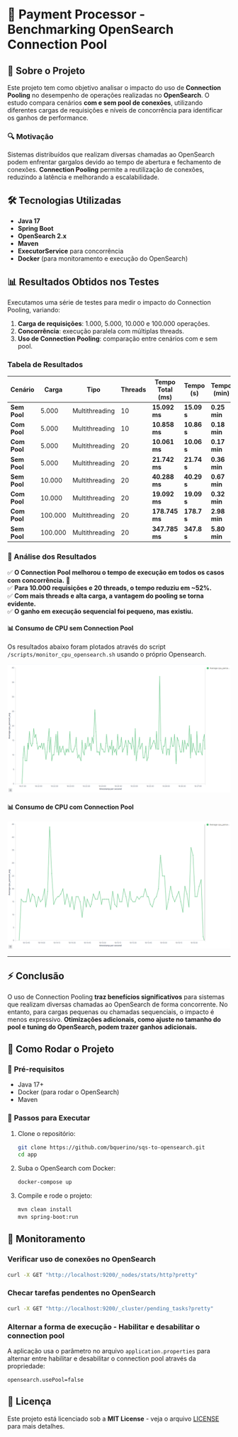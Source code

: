 # 🚀 Payment Processor - Benchmarking OpenSearch Connection Pool

## 📌 Sobre o Projeto
Este projeto tem como objetivo analisar o impacto do uso de **Connection Pooling** no desempenho de operações realizadas no **OpenSearch**. O estudo compara cenários **com e sem pool de conexões**, utilizando diferentes cargas de requisições e níveis de concorrência para identificar os ganhos de performance.

### 🔍 **Motivação**
Sistemas distribuídos que realizam diversas chamadas ao OpenSearch podem enfrentar gargalos devido ao tempo de abertura e fechamento de conexões. **Connection Pooling** permite a reutilização de conexões, reduzindo a latência e melhorando a escalabilidade.

## 🛠️ **Tecnologias Utilizadas**
- **Java 17**
- **Spring Boot**
- **OpenSearch 2.x**
- **Maven**
- **ExecutorService** para concorrência
- **Docker** (para monitoramento e execução do OpenSearch)

## 📊 **Resultados Obtidos nos Testes**
Executamos uma série de testes para medir o impacto do Connection Pooling, variando:
1. **Carga de requisições**: 1.000, 5.000, 10.000 e 100.000 operações.
2. **Concorrência**: execução paralela com múltiplas threads.
3. **Uso de Connection Pooling**: comparação entre cenários com e sem pool.

### **Tabela de Resultados**

| Cenário                 | Carga   | Tipo             | Threads | Tempo Total (ms) | Tempo (s)   | Tempo (min)  |
|-------------------------|---------|-----------------|---------|-----------------|-------------|--------------|
| **Sem Pool**           | 5.000   | Multithreading  | 10      | **15.092 ms**   | **15.09 s** | **0.25 min** |
| **Com Pool**           | 5.000   | Multithreading  | 10      | **10.858 ms**   | **10.86 s** | **0.18 min** |
| **Com Pool**           | 5.000   | Multithreading  | 20      | **10.061 ms**   | **10.06 s** | **0.17 min** |
| **Sem Pool**           | 5.000   | Multithreading  | 20      | **21.742 ms**   | **21.74 s** | **0.36 min** |
| **Sem Pool**           | 10.000  | Multithreading  | 20      | **40.288 ms**   | **40.29 s** | **0.67 min** |
| **Com Pool**           | 10.000  | Multithreading  | 20      | **19.092 ms**   | **19.09 s** | **0.32 min** |
| **Com Pool**           | 100.000 | Multithreading  | 20      | **178.745 ms**  | **178.7 s** | **2.98 min** |
| **Sem Pool**           | 100.000 | Multithreading  | 20      | **347.785 ms**  | **347.8 s** | **5.80 min** |
### **📌 Análise dos Resultados**
✅ **O Connection Pool melhorou o tempo de execução em todos os casos com concorrência.** 🚀  
✅ **Para 10.000 requisições e 20 threads, o tempo reduziu em ~52%.**  
✅ **Com mais threads e alta carga, a vantagem do pooling se torna evidente.**  
✅ **O ganho em execução sequencial foi pequeno, mas existiu.**

#### **📊 Consumo de CPU sem Connection Pool**

Os resultados abaixo foram plotados através do script `/scripts/monitor_cpu_opensearch.sh` usando o próprio Opensearch.

![Sem Connection Pool](results/without-connection-pool.png)

#### **📊 Consumo de CPU com Connection Pool**
![Com Connection Pool](results/with-connection-pool.png)

---

## ⚡ **Conclusão**
O uso de Connection Pooling **traz benefícios significativos** para sistemas que realizam diversas chamadas ao OpenSearch de forma concorrente. No entanto, para cargas pequenas ou chamadas sequenciais, o impacto é menos expressivo. **Otimizações adicionais, como ajuste no tamanho do pool e tuning do OpenSearch, podem trazer ganhos adicionais.**

## 🚀 **Como Rodar o Projeto**
### 📌 **Pré-requisitos**
- Java 17+
- Docker (para rodar o OpenSearch)
- Maven

### 📌 **Passos para Executar**
1. Clone o repositório:
   ```sh
   git clone https://github.com/bquerino/sqs-to-opensearch.git
   cd app
   ```
2. Suba o OpenSearch com Docker:
   ```sh
   docker-compose up
   ```
3. Compile e rode o projeto:
   ```sh
   mvn clean install
   mvn spring-boot:run
   ```
   
## 📌 **Monitoramento**
### **Verificar uso de conexões no OpenSearch**
```sh
curl -X GET "http://localhost:9200/_nodes/stats/http?pretty"
```

### **Checar tarefas pendentes no OpenSearch**
```sh
curl -X GET "http://localhost:9200/_cluster/pending_tasks?pretty"
```

### **Alternar a forma de execução - Habilitar e desabilitar o connection pool**

A aplicação usa o parâmetro no arquivo `application.properties` para alternar entre habilitar e desabilitar o connection pool através da propriedade:

```properties
opensearch.usePool=false
```

## 📜 **Licença**
Este projeto está licenciado sob a **MIT License** - veja o arquivo [LICENSE](LICENSE) para mais detalhes.

